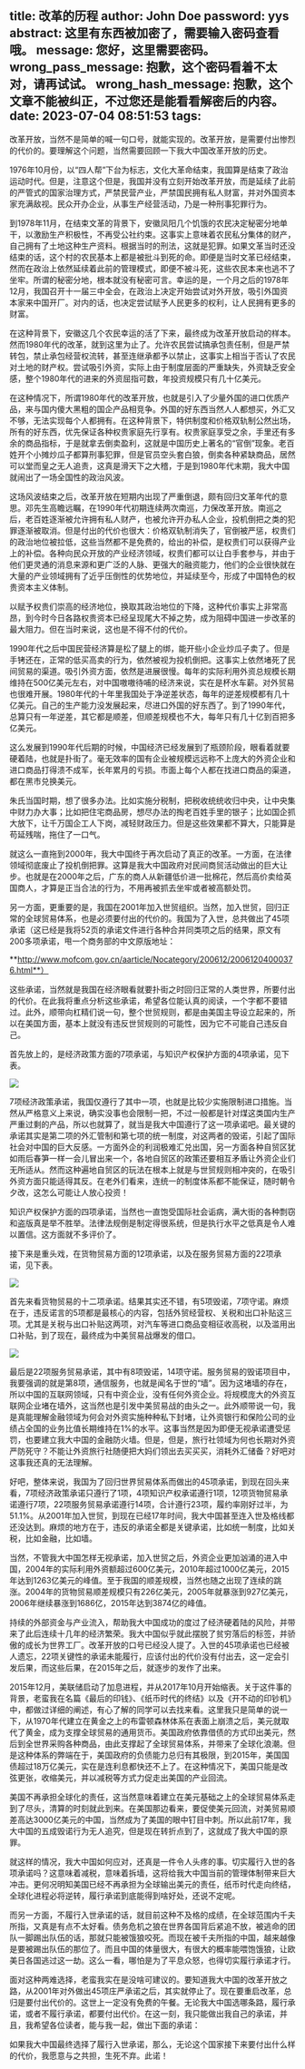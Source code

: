 title: 改革的历程
author: John Doe
password: yys
abstract: 这里有东西被加密了，需要输入密码查看哦。
message: 您好，这里需要密码。
wrong_pass_message: 抱歉，这个密码看着不太对，请再试试。
wrong_hash_message: 抱歉，这个文章不能被纠正，不过您还是能看看解密后的内容。
date: 2023-07-04 08:51:53
tags:
---
改革开放，当然不是简单的喊一句口号，就能实现的。<!--more-->改革开放，是需要付出惨烈的代价的。要理解这个问题，当然需要回顾一下我大中国改革开放的历史。

1976年10月份，以“四人帮”下台为标志，文化大革命结束，我国算是结束了政治运动时代。但是，注意这个但是，我国并没有立刻开始改革开放，而是延续了此前的严管式的国家治理方式，严禁民营产业，严禁国民拥有私人财富，并对外国资本家充满敌视。民众开办企业，从事生产经营活动，乃是一种刑事犯罪行为。

到1978年11月，在结束文革的背景下，安徽凤阳几个饥饿的农民决定秘密分地单干，以激励生产积极性，不再受公社约束。这事实上意味着农民私分集体的财产，自己拥有了土地这种生产资料。根据当时的刑法，这就是犯罪。如果文革当时还没结束的话，这个村的农民基本上都是被批斗到死的命。即便是当时文革已经结束，然而在政治上依然延续着此前的管理模式，即便不被斗死，这些农民本来也逃不了坐牢。所谓的秘密分地，根本就没有秘密可言。幸运的是，一个月之后的1978年12月，我国召开十一届三中全会，在政治上决定开始尝试对外开放，吸引外国资本家来中国开厂。对内的话，也决定尝试赋予人民更多的权利，让人民拥有更多的财富。

在这种背景下，安徽这几个农民幸运的活了下来，最终成为改革开放启动的样本。然而1980年代的改革，就到这里为止了。允许农民尝试搞承包责任制，但是严禁转包，禁止承包经营权流转，甚至连继承都予以禁止，这事实上相当于否认了农民对土地的财产权。尝试吸引外资，实际上由于制度层面的严重缺失，外资缺乏安全感，整个1980年代的进来的外资屈指可数，年投资规模只有几十亿美元。

在这种情况下，所谓1980年代的改革开放，也就是引入了少量外国的进口优质产品，来与国内傻大黑粗的国企产品相竞争。外国的好东西当然人人都想买，外汇又不够，无法实现每个人都拥有。在这种背景下，特供制度和价格双轨制公然出场，所有的好东西，优先保证各种权贵家庭先行享有。权贵家庭享受之余，手里还有多余的商品指标，于是就拿去倒卖盈利，这就是中国历史上著名的“官倒”现象。老百姓开个小摊炒瓜子都算刑事犯罪，但是官员空头套白狼，倒卖各种紧缺商品，居然可以堂而皇之无人追责，这真是滑天下之大稽，于是到1980年代末期，我大中国就闹出了一场全国性的政治风波。

这场风波结束之后，改革开放在短期内出现了严重倒退，颇有回归文革年代的意思。邓先生高瞻远瞩，在1990年代初期连续两次南巡，力保改革开放。南巡之后，老百姓逐渐被允许拥有私人财产，也被允许开办私人企业，投机倒把之类的犯罪逐渐被取消。但是付出的代价也很大：价格双轨制消失了，官倒被严惩，权贵们的政治地位被拉低，这些当然都不是免费的，给出的补偿，是权贵们可以获得产业上的补偿。各种向民众开放的产业经济领域，权贵们都可以让白手套参与，并由于他们更灵通的消息来源和更广泛的人脉、更强大的融资能力，他们的企业很快就在大量的产业领域拥有了近乎压倒性的优势地位，并延续至今，形成了中国特色的权贵资本主义体制。

以赋予权贵们崇高的经济地位，换取其政治地位的下降，这种代价事实上非常高昂，到今时今日各路权贵资本已经呈现尾大不掉之势，成为阻碍中国进一步改革的最大阻力。但在当时来说，这也是不得不付的代价。

1990年代之后中国民营经济算是松了腿上的绑，能开些小企业炒瓜子卖了。但是手铐还在，正常的低买高卖的行为，依然被视为投机倒把。这事实上依然堵死了民间贸易的渠道。吸引外资方面，依然是进展很慢。每年的实际利用外资总规模长期维持在500亿美元左右，对中国嗷嗷待哺的经济来说，实在是杯水车薪。对外贸易也很难开展。1980年代的十年里我国处于净逆差状态，每年的逆差规模都有几十亿美元。自己的生产能力没发展起来，尽进口外国的好东西了。到了1990年代，总算只有一年逆差，其它都是顺差，但顺差规模也不大，每年只有几十亿到百把多亿美元。

这么发展到1990年代后期的时候，中国经济已经发展到了瓶颈阶段，眼看着就要硬着陆，也就是扑街了。毫无效率的国有企业被规模远远称不上庞大的外资企业和进口商品打得溃不成军，长年累月的亏损。市面上每个人都在找进口商品的渠道，都在黑市兑换美元。

朱氏当国时期，想了很多办法。比如实施分税制，把税收统统收归中央，让中央集中财力办大事；比如把住宅商品房，想尽办法的掏老百姓手里的银子；比如国企抓大放下，让千万国企工人下岗，减轻财政压力。但是这些效果都不算大，只能算是苟延残喘，拖住了一口气。

就这么一直拖到2000年，我大中国终于再次启动了真正的改革。一方面，在法律领域彻底废止了投机倒把罪。这算是我大中国政府对民间商贸活动做出的巨大让步。也就是在2000年之后，广东的商人从新疆低价进一批棉花，然后高价卖给英国商人，才算是正当合法的行为，不用再被抓去坐牢或者被高额处罚。

另一方面，更重要的是，我国在2001年加入世贸组织。当然，加入世贸，回归正常的全球贸易体系，也是必须要付出的代价的。我国为了入世，总共做出了45项承诺（这已经是我将52页的承诺文件进行各种合并同类项之后的结果，原文有200多项承诺，甩一个商务部的中文原版地址：

**http://www.mofcom.gov.cn/aarticle/Nocategory/200612/20061204000376.html**）

这些承诺，当然就是我国在经济眼看就要扑街之时回归正常的人类世界，所要付出的代价。在此我将重点分析这些承诺，希望各位能认真的阅读，一个字都不要错过。此外，顺带向杠精们说一句，整个世贸规则，都是由美国主导设立起来的，所以在美国方面，基本上就没有违反世贸规则的可能性，因为它不可能自己违反自己。

首先放上的，是经济政策方面的7项承诺，与知识产权保护方面的4项承诺，见下表。

![](/images/20230704001.png)

7项经济政策承诺，我国仅遵行了其中一项，也就是比较少实施限制进口措施。当然从严格意义上来说，确实没事也会限制一把，不过一般都是针对煤这类国内生产严重过剩的产品，所以也就算了，就当是我大中国遵行了这一项承诺吧。最关键的承诺其实是第二项的外汇管制和第七项的统一制度，对这两者的毁诺，引起了国际社会对中国的巨大反感。一方面外企的利润极难汇兑出国，另一方面各种自贸区犹如雨后春笋一样一会儿冒出来一个，各地自贸区的政策还要相互矛盾让外资企业们无所适从。然而这种遍地自贸区的玩法在根本上就是与世贸规则相冲突的，在吸引外资方面只能适得其反。在老外们看来，连统一的制度体系都不能保证，随时朝令夕改，这怎么可能让人放心投资！

知识产权保护方面的四项承诺，当然也一直饱受国际社会诟病，满大街的各种剽窃和盗版真是举不胜举。法律法规倒是制定得很系统，但是执行水平之低真是令人难以置信。这方面就不多评价了。

接下来是重头戏，在货物贸易方面的12项承诺，以及在服务贸易方面的22项承诺，见下表。

![](/images/20230704002.png)

首先来看货物贸易的十二项承诺。结果其实还不错，有5项毁诺，7项守诺。麻烦在于，违反诺言的5项都是最核心的内容，包括外贸经营权、关税和出口补贴这三项。尤其是关税与出口补贴这两项，对汽车等进口商品变相征收高税，以及滥用出口补贴，到了现在，最终成为中美贸易战爆发的借口。

![](/images/20230704003.png)

最后是22项服务贸易承诺，其中有8项毁诺，14项守诺。服务贸易的毁诺项目中，我要强调的就是第8项，通信服务，也就是闻名于世的“墙”。因为这堵墙的存在，所以中国的互联网领域，只有中资企业，没有任何外资企业。将规模庞大的外资互联网企业堵在墙外，这当然也是引发中美贸易战的由头之一。此外顺带说一句，我是真能理解金融领域为何会对外资实施种种私下封堵，让外资银行和保险公司的业绩占全国的业务比值长期维持在1%的水平。这事当然是因为即便无视承诺遭受惩罚，也要建立我大中国的金融防火墙。但是，但是，旅行社领域为何也长期对外资严防死守？不能让外资旅行社随便把大妈们领出去买买买，消耗外汇储备？好吧对这事我还真的无法理解。

好吧，整体来说，我国为了回归世界贸易体系而做出的45项承诺，到现在回头来看，7项经济政策承诺只遵行了1项，4项知识产权承诺遵行1项，12项货物贸易承诺遵行7项，22项服务贸易承诺遵行14项，合计遵行23项，履约率刚好过半，为51.1%。从2001年加入世贸，到现在已经17年时间，我大中国甚至连入世及格线都还没达到。麻烦的地方在于，违反的承诺全都是关键承诺，比如统一制度，比如关税，比如金融，比如墙。

当然，不管我大中国怎样无视承诺，加入世贸之后，外资企业更加汹涌的进入中国，2004年的实际利用外资额超过600亿美元，2010年超过1000亿美元，2015年达到1263亿美元的峰值。至于我国的顺差规模，当然也随之出现了连续的跳涨。2004年的货物贸易顺差规模只有226亿美元，2005年就暴涨到927亿美元，2006年继续暴涨到1686亿，2015年达到3874亿的峰值。

持续的外部资金与产业流入，帮助我大中国成功的度过了经济硬着陆的风险，并带来了此后连续十几年的经济繁荣。我大中国似乎就此摆脱了贫穷落后的标签，并骄傲的成长为世界工厂。改革开放的口号已经没人提了。入世的45项承诺也已经被人遗忘，22项关键性的承诺未能履行，应该付出的代价没有付出去，这一定会引发后果，而这些后果，在2015年之后，就逐步的发作了出来。

2015年12月，美联储启动了加息进程，并从2017年10月开始缩表。关于这件事的背景，老蛮我在名篇《最后的印钱》、《纸币时代的终结》以及《开不动的印钞机》中，都做过详细的阐述，有心了解的同学可以去找来看。这里我只是简单的说一下，从1970年代建立在黄金之上的布雷顿森林体系在表面上崩溃之后，美元就取代了黄金，成为支撑全球贸易的通用货币。美国政府依靠借债的方式印出美元，然后到全世界采购各种商品，由此支撑起了全球贸易体系，并带来了全球化浪潮。但是这种体系的弊端在于，美国政府的负债能力总归有其极限，到2015年，美国国债超过18万亿美元，实在是连利息都快还不上了。在这种情况下，美国只能是改弦更张，收缩美元，并以减税等方式力促走出美国的产业回流。

美国不再承担全球化的责任，这当然意味着建立在美元基础之上的全球贸易体系走到了尽头，清算的时刻就此到来。在美国那边看来，要促使美元回流，对美贸易顺差高达3000亿美元的中国，当然成为了美国的眼中钉目中刺。所以此前17年，我大中国的五成毁诺行为无人追究，但是现在转折点到了，这就成了我大中国的原罪。

就这样的情况，我大中国如何应对，还真是一件令人头疼的事。切实履行入世的各项承诺吗？这意味着减税，意味着拆墙，这将给我大中国当前的管理体制带来巨大冲击。更何况明知美国已经不再承担为全球输出美元的责任，纸币时代走向终结，全球化进程必将逆转，履行承诺到底能得到啥好处，还说不定呢。

而另一方面，不履行入世承诺的话，就目前这种不及格的成绩，在全球范围内千夫所指，又真是有点不太好看。债务危机之狼在世界各国背后紧追不放，被逃命的团队一脚踢出队伍的话，那就只能被饿狼咬死。而现在被千夫所指的中国，越来越像是要被踢出队伍的那位了。而且中国的体量很大，有很大的概率能喂饱饿狼，让欧美日各国逃过这一劫。这么一看，哪怕是为了平息众怒，也得切实履行承诺才行。

面对这种两难选择，老蛮我实在是没啥可建议的。要知道我大中国的改革开放之路，从2001年对外做出45项庄严承诺之后，其实就停止了。现在要重启改革，总归是要付出代价的。这世上一定没有免费的午餐。无论我大中国选哪条路，履行承诺，或者不履行承诺，都要付出代价。在这一刻，我只能做出我自己的承诺，并且，我希望各位读者，能与我一起，做出下面的承诺：

如果我大中国最终选择了履行入世承诺，那么，无论这个国家接下来要付出什么样的代价，我愿意与之共担，生死不弃。此诺！